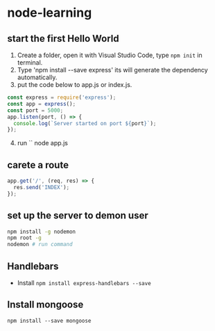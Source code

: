 # node-learning

## start the first Hello World
1. Create a folder, open it with Visual Studio Code, type `npm init` in terminal.
2. Type 'npm install --save express' its will generate the dependency automatically.
3. put the code below to app.js or index.js.
```javascript
const express = require('express');
const app = express();
const port = 5000;
app.listen(port, () => {
  console.log(`Server started on port ${port}`);
});
```
4. run `` node app.js

## carete a route
```javascript
app.get('/', (req, res) => {
  res.send('INDEX');
});
```

## set up the server to demon user
```bash
npm install -g nodemon
npm root -g
nodemon # run command
```


## Handlebars
* Install `npm install express-handlebars --save`

## Install mongoose 
`npm install --save mongoose`
